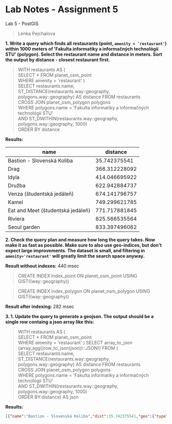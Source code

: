 ﻿# Lab Notes - Assignment 5


Lab 5 - PostGIS
> Lenka Pejchalova

**1.  Write a query which finds all restaurants (point, `amenity = 'restaurant'`) within 1000 meters of 'Fakulta informatiky a informačných technológií STU' (polygon). Select the restaurant name and distance in meters. Sort the output by distance - closest restaurant first.**

>WITH restaurants AS (  
SELECT * 
FROM planet_osm_point  
WHERE amenity = 'restaurant' )  
SELECT restaurants&#46;name, ST_DISTANCE(restaurants.way::geography, polygons.way::geography) AS distance 
FROM restaurants  
CROSS JOIN planet_osm_polygon polygons  
WHERE polygons&#46;name = 'Fakulta informatiky a informačných technológií STU'  
AND ST_DWITHIN(restaurants.way::geography, polygons.way::geography, 1000)  
ORDER BY distance

**Results:** 

|name|distance|
|--|--|
|Bastion - Slovenská Koliba|35.742375541|
|Drag| 366.312228092|
|Idyla|414.046695922|
|Družba|622.942884737|
|Venza (študentská jedáleň)|674.141796757|
|Kamel|749.299621785|
|Eat and Meet (študentská jedáleň)|771.717881845|
|Riviera|825.566535564|
|Seoul garden|833.397496062|



**2. Check the query plan and measure how long the query takes. Now make it as fast as possible. Make sure to also use geo-indices, but don't expect large improvements. The dataset is small, and filtering in  `amenity='restaurant'`  will greatly limit the search space anyway.**

**Result without indexes:** 440 msec
> CREATE INDEX index_point 
> ON planet_osm_point USING GIST((way::geography))

>CREATE INDEX index_polygon 
>ON planet_osm_polygon USING GIST((way::geography))

**Result after indexing:**  282 msec

**3. 1.  Update the query to generate a geojson. The output should be a single row containg a json array like this:**

> WITH restaurants AS (  
SELECT * 
FROM planet_osm_point  
WHERE amenity = 'restaurant' ) 
SELECT array_to_json (array_agg((row_to_json(json))::JSON)) 
FROM (  
SELECT restaurants&#46;name, ST_DISTANCE(restaurants.way::geography, polygons.way::geography) AS distance 
FROM restaurants  
CROSS JOIN planet_osm_polygon polygons  
WHERE polygons&#46;name = 'Fakulta informatiky a informačných technológií STU'  
AND ST_DWITHIN(restaurants.way::geography, polygons.way::geography, 1000)  
ORDER BY distance) AS json



**Results:**
```json
[{"name":"Bastion - Slovenská Koliba","dist":35.742375541,"geo":{"type":"Point","coordinates":[17.0722601,48.1547198]}},{"name":"Drag","dist":366.312228092,"geo":{"type":"Point","coordinates":[17.0672632,48.1509517]}},{"name":"Idyla","dist":414.046695922,"geo":{"type":"Point","coordinates":[17.0779226,48.1538106]}},{"name":"Družba","dist":622.942884737,"geo":{"type":"Point","coordinates":[17.0701073,48.147537]}},{"name":"Venza (študentská jedáleň)","dist":674.141796757,"geo":{"type":"Point","coordinates":[17.0690275,48.1605604]}},{"name":"Kamel","dist":749.299621785,"geo":{"type":"Point","coordinates":[17.0618877,48.150218]}},{"name":"Eat and Meet (študentská jedáleň)","dist":771.717881845,"geo":{"type":"Point","coordinates":[17.0672253,48.1610779]}},{"name":"Riviera","dist":825.566535564,"geo":{"type":"Point","coordinates":[17.0629032,48.1480213]}},{"name":"Seoul garden","dist":833.397496062,"geo":{"type":"Point","coordinates":[17.0772523,48.1610729]}}]```
